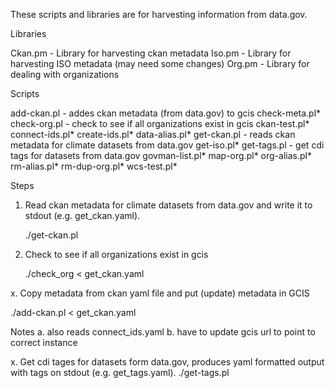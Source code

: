 These scripts and libraries are for harvesting information from data.gov.

Libraries

Ckan.pm - Library for harvesting ckan metadata
Iso.pm - Library for harvesting ISO metadata (may need some changes)
Org.pm - Library for dealing with organizations

Scripts

  add-ckan.pl - addes ckan metadata (from data.gov) to gcis
  check-meta.pl*
  check-org.pl - check to see if all organizations exist in gcis
  ckan-test.pl*
  connect-ids.pl*
  create-ids.pl*
  data-alias.pl*
  get-ckan.pl - reads ckan metadata for climate datasets from data.gov
  get-iso.pl*
  get-tags.pl - get cdi tags for datasets from data.gov
  govman-list.pl*
  map-org.pl*
  org-alias.pl*
  rm-alias.pl*
  rm-dup-org.pl*
  wcs-test.pl*

Steps

1. Read ckan metadata for climate datasets from data.gov and write it to stdout (e.g. get_ckan.yaml).

   ./get-ckan.pl

2. Check to see if all organizations exist in gcis

   ./check_org < get_ckan.yaml

x. Copy metadata from ckan yaml file and put (update) metadata in GCIS

  ./add-ckan.pl < get_ckan.yaml

  Notes 
    a. also reads connect_ids.yaml
    b. have to update gcis url to point to correct instance

x. Get cdi tages for datasets form data.gov, produces yaml formatted output with tags on stdout (e.g. get_tags.yaml).
  ./get-tags.pl
